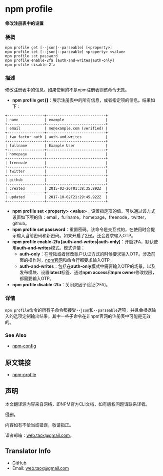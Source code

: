 # npm profile

**修改注册表中的设置**

### 梗概

```npm
npm profile get [--json|--parseable] [<property>]
npm profile set [--json|--parseable] <property> <value>
npm profile set password
npm profile enable-2fa [auth-and-writes|auth-only]
npm profile disable-2fa
```

### 描述

修改注册表中的信息。如果使用的不是npm注册表则该命令无效。

* **npm profile get [<property>]**：展示注册表中的所有信息，或者指定项的信息。结果如下：

```text
+-----------------+---------------------------+
| name            | example                   |
+-----------------+---------------------------+
| email           | me@example.com (verified) |
+-----------------+---------------------------+
| two factor auth | auth-and-writes           |
+-----------------+---------------------------+
| fullname        | Example User              |
+-----------------+---------------------------+
| homepage        |                           |
+-----------------+---------------------------+
| freenode        |                           |
+-----------------+---------------------------+
| twitter         |                           |
+-----------------+---------------------------+
| github          |                           |
+-----------------+---------------------------+
| created         | 2015-02-26T01:38:35.892Z  |
+-----------------+---------------------------+
| updated         | 2017-10-02T21:29:45.922Z  |
+-----------------+---------------------------+
```

* **npm profile set \<property> \<value>**：设置指定项的值。可以通过该方式设置如下项的值：email，fullname，homepage，freenode，twitter，github。
* **npm profile set password**：重置密码。该命令是交互式的，在使用时会提示输入当前密码和新密码。如果开启了[2FA](https://github.com/NinjiaHub/Tools-Tricks/blob/master/npm/documents/getting-started/npm%E4%B8%AD%E4%BD%BF%E7%94%A82FA.md)，还会要求输入OTP。
* **npm profile enable-2fa [auth-and-writes|auth-only]**：开启2FA，默认使用**auth-and-writes**模式。模式详情：
	* **auth-only**：在登陆或者修改账户认证方式的时候要求输入OTP。涉及前面的操作时，[npm官网](npmjs.com)和命令行都要求输入OTP。
	* **auth-and-writes**：包括在**auth-only**模式中需要输入OTP的场景，以及发布模块、设置**latest**标签、通过**npm access**和**npm owner**修改权限，都需要输入OTP。
* **npm profile disable-2fa**：关闭双因子验证(2FA)。

### 详情

`npm profile`命令的所有子命令都接受`--json`和`--parseable`选项，并且会根据输入的选项定制输出结果。其中一些子命令在非npm官网的注册表中可能是无效的。

### See Also

* [npm-config](https://github.com/NinjiaHub/NPM-CLI-Commands/blob/master/documents/npm-dist-tag.md)

## 原文链接

* [npm-profile](https://docs.npmjs.com/cli/profile)

## 声明

本文翻译源内容来自网络，即NPM官方CLI文档，如有版权问题请联系译者。

侵删。

内容如有不恰当或错误，敬请指正。

译者邮箱：web.taox@gmail.com。

## Translator Info

* [GitHub](https://github.com/Tao-Quixote)
* Email: web.taox@gmail.com
